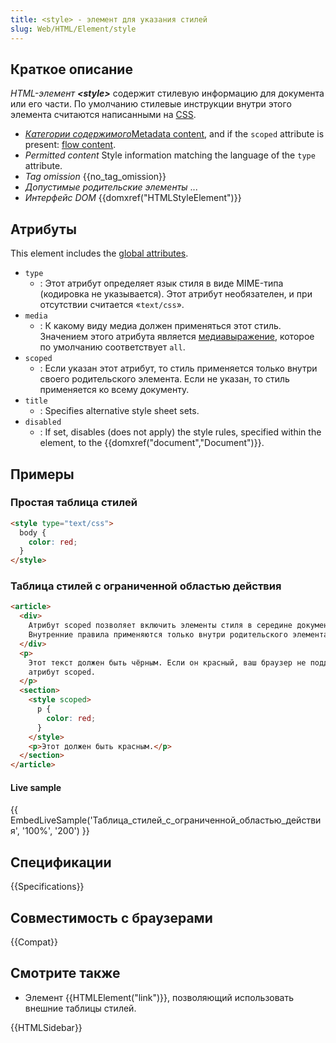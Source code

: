 ```yaml
---
title: <style> - элемент для указания стилей
slug: Web/HTML/Element/style
---
```


## Краткое описание

_HTML-элемент **\<style>**_ содержит стилевую информацию для документа или его части. По умолчанию стилевые инструкции внутри этого элемента считаются написанными на [CSS](/ru/docs/Web/CSS).

- _[Категории содержимого](/ru/docs/HTML/Content_categories)_[Metadata content](/ru/docs/Web/HTML/Content_categories#Metadata_content), and if the `scoped` attribute is present: [flow content](/ru/docs/Web/HTML/Content_categories#Flow_content).
- _Permitted content_ Style information matching the language of the `type` attribute.
- _Tag omission_ {{no_tag_omission}}
- _Допустимые родительские элементы_ ...
- _Интерфейс DOM_ {{domxref("HTMLStyleElement")}}

## Атрибуты

This element includes the [global attributes](/ru/docs/Web/HTML/Global_attributes).

- `type`
  - : Этот атрибут определяет язык стиля в виде MIME-типа (кодировка не указывается). Этот атрибут необязателен, и при отсутствии считается «`text/css`».
- `media`
  - : К какому виду медиа должен применяться этот стиль. Значением этого атрибута является [медиавыражение](/ru/docs/Web/Guide/CSS/Media_queries), которое по умолчанию соответствует `all`.
- `scoped`
  - : Если указан этот атрибут, то стиль применяется только внутри своего родительского элемента. Если не указан, то стиль применяется ко всему документу.
- `title`
  - : Specifies alternative style sheet sets.
- `disabled`
  - : If set, disables (does not apply) the style rules, specified within the element, to the {{domxref("document","Document")}}.

## Примеры

### Простая таблица стилей

```html
<style type="text/css">
  body {
    color: red;
  }
</style>
```

### Таблица стилей с ограниченной областью действия

```html
<article>
  <div>
    Атрибут scoped позволяет включить элементы стиля в середине документа.
    Внутренние правила применяются только внутри родительского элемента.
  </div>
  <p>
    Этот текст должен быть чёрным. Если он красный, ваш браузер не поддерживает
    атрибут scoped.
  </p>
  <section>
    <style scoped>
      p {
        color: red;
      }
    </style>
    <p>Этот должен быть красным.</p>
  </section>
</article>
```

#### Live sample

{{ EmbedLiveSample('Таблица_стилей_с_ограниченной_областью_действия', '100%', '200') }}

## Спецификации

{{Specifications}}

## Совместимость с браузерами

{{Compat}}

## Смотрите также

- Элемент {{HTMLElement("link")}}, позволяющий использовать внешние таблицы стилей.

{{HTMLSidebar}}
